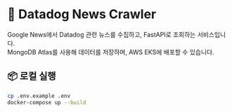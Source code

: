 # 📰 Datadog News Crawler

Google News에서 Datadog 관련 뉴스를 수집하고, FastAPI로 조회하는 서비스입니다.  
MongoDB Atlas를 사용해 데이터를 저장하며, AWS EKS에 배포할 수 있습니다.

## 📦 로컬 실행

```bash
cp .env.example .env
docker-compose up --build
